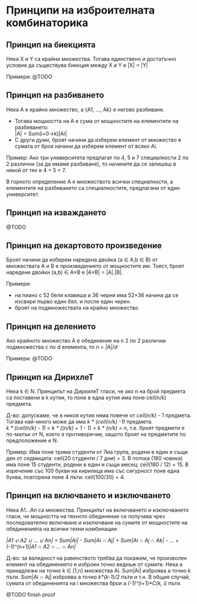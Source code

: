 # Принципи на изброителната комбинаторика

## Принцип на биекцията

Нека X и Y са крайни множества. Тогава единствено и достатъчно условие да съществува биекция между X и Y е |X| = |Y|

Примери:
@TODO

## Принцип на разбиването

Нека A е крайно множество, а {A1, …, Ak} е негово разбиване.

- Тогава мощността на A е сума от мощностите на елементите на разбиването:\
  |A| = Sum(i=0→k)|Ai|
- С други думи, броят начини да изберем елемент от множество е сумата от броя начини да изберем елемент от всяко Ai.

Пример: 
Ако три университета предлагат по 4, 5 и 7 специалности 2 по 2 различни (за да имаме разбиване), то начините да се запишеш в някой от тях е 4 + 5 + 7.

В горното определение A е множеството всички специалности, а елементите на разбиването са специалностите, предлагани от един университет.

## Принцип на изваждането
@TODO

## Принцип на декартовото произведение

Броят начини да изберем наредена двойка (a ∈ A,b ∈ B) от множествата A и B е произведението от мощностите им.
Тоест, броят наредени двойки (a,b) ∈ A×B е |A×B| = |A|.|B|.

Примери:
- на пиано с 52 бели клавиша и 36 черни има 52×36 начина да се изсвири първо един бял, и после един черен.
- броят на подмножествата на крайно множество

## Принцип на делението

Ако крайното множество A е обединение на n 2 по 2 различни подмножества с по d елемента, то _n = |A|/d_

Примери:
@TODO

## Принцип на ДирихлеТ

Нека k ∈ N. Принципът на ДирхилеТ гласи, че ако n на брой предмета са поставени в k кутии, то поне в една кутия има поне ceil(n/k)  предмета.

Д-во: допускаме, че в никоя кутия няма повече от _ceil(n/k) - 1_ предмета.\
Тогава най-много може да има _k * (ceil(n/k) -1)_ предмета.\
_k * (ceil(n/k) - 1) < k * ((n/k) + 1 - 1) = k * (n/k) = n_, т.е. броят предмети е по-малък от N, което е противоречие, защото броят на предметите по предположение е N.

Пример:
Има поне трима студенти от 7ма група, родени в един и същи ден от седмицата: ceil(20 студенти / 7 дни) = 3.
В потока (180 човека) има поне 15 студенти, родени в един и същи месец: ceil(180 / 12) = 15.
В изречение със 100 букви на кирилица има със сигурност поне една буква, повторена поне 4 пъти: ceil(100/30) = 4.

## Принцип на включването и изключването
Нека A1…An са множества. Принципът на включването и изключването гласи, че мощността на тяхното обединение се получава чрез последователно включване и изключване на сумите от мощностите на обединенията на всички техни комбинации:

_|A1 ∪ A2 ∪ … ∪ An| = Sum|Ai| - Sum|Ai ∩ Aj| + Sum|Ai ∩ Aj ∩ Ak| - … + (-1)^(n+1)|A1 ∩ A2 ∩ … ∩ An|_

Д-во: за валидност на равенството трябва да покажем, че произволен елемент на обединението е изброен точно веднъж от сумите.
Нека a принадлежи на точно k ∈ [1,n] множества Ai.
Sum|Ai| изброява a точно k пъти.
Sum|Ai ∩ Aj| изброява a точно _k*(k-1)/2_ пъти
и т.н.
В общия случай, сумата от обединенията на i множества брои a _(-1)^(i+1)*C(k, i)_ пъти.

@TODO finish proof
